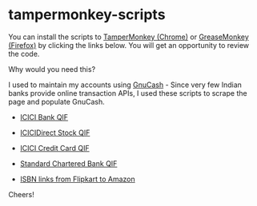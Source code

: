 # tampermonkey-scripts

You can install the scripts to [TamperMonkey (Chrome)](http://tampermonkey.net/) or [GreaseMonkey (Firefox)](https://addons.mozilla.org/en-US/firefox/addon/greasemonkey/) by clicking the links below. 
You will get an opportunity to review the code.

Why would you need this?

I used to maintain my accounts using [GnuCash](https://www.gnucash.org/) - Since very few Indian banks provide online transaction APIs, I used these scripts to scrape the page and populate GnuCash.


* [ICICI Bank QIF](https://github.com/p2c2e/tampermonkey-scripts/raw/master/ICICI%20Bank%20QIF.user.js)
* [ICICIDirect Stock QIF](https://github.com/p2c2e/tampermonkey-scripts/raw/master/ICICIDirect.user.js)
* [ICICI Credit Card QIF](https://github.com/p2c2e/tampermonkey-scripts/raw/master/ICICI%20Credit%20Card.user.js)
* [Standard Chartered Bank QIF](https://github.com/p2c2e/tampermonkey-scripts/raw/master/StanchartQIF.user.js)

* [ISBN links from Flipkart to Amazon](ihttps://github.com/p2c2e/tampermonkey-scripts/raw/master/LinkISBN.user.js)

Cheers!


